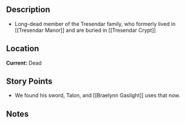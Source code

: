 ## Description
- Long-dead member of the Tresendar family, who formerly lived in [[Tresendar Manor]] and are buried in [[Tresendar Crypt]]
## Location
**Current:** Dead
## Story Points
- We found his sword, Talon, and [[Braelynn Gaslight]] uses that now.
## Notes
